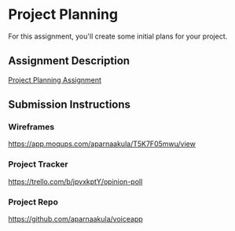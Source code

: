 # Project Planning
For this assignment, you'll create some initial plans for your project.

## Assignment Description
[Project Planning Assignment](https://education.launchcode.org/liftoff/assignments/planning/)

## Submission Instructions

### Wireframes

https://app.moqups.com/aparnaakula/T5K7F05mwu/view

### Project Tracker
https://trello.com/b/jpvxkptY/opinion-poll

### Project Repo
https://github.com/aparnaakula/voiceapp
